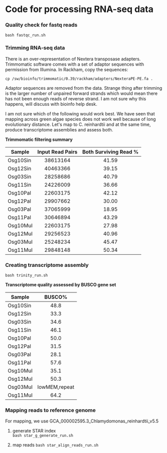# Code for processing RNA-seq data

### Quality check for fastq reads

`bash fastqc_run.sh`

### Trimming RNA-seq data

There is an over-representation of Nextera transposase adapters. Trimmomatic software comes with a set of adaptor
sequences with permission from Illumina. In Rackham, copy the sequences:

`cp /sw/bioinfo/trimmomatic/0.39/rackham/adapters/NexteraPE-PE.fa .`

Adaptor sequences are removed from the data. Strange thing after trimming is the larger number of unpaired forward strands which 
would mean there has not been enough reads of reverse strand. I am not sure why this happens, will discuss with bioinfo help desk.

I am not sure which of the following would work best. We have seen that mapping across green algae species does not work well because of long evolutionary distance. Let's map to C. reinhardtii and at the same time, produce transcriptome assemblies and assess both.

**Trimmomatic filtering summary**

| Sample        | Input Read Pairs | Both Surviving Read % | 
| ------------- |:----------------:|:---------------------:|
| Osg10Sin      | 38613164         | 41.59                 |
| Osg12Sin      | 40463366         | 39.15                 |
| Osg03Sin      | 28258686         | 40.79                 |
| Osg11Sin      | 24226009         | 36.66                 |
| Osg10Pal      | 22603175         | 42.12                 |
| Osg12Pal      | 29907662         | 30.00                 |
| Osg03Pal      | 37065999         | 18.95                 |
| Osg11Pal      | 30646894         | 43.29                 |
| Osg10Mul      | 22603175         | 27.98                 |
| Osg12Mul      | 29256523         | 40.96                 |
| Osg03Mul      | 25248234         | 45.47                 |
| Osg11Mul      | 29848148         | 50.34                 |



### Creating transcriptome assembly
`bash trinity_run.sh`

**Transcriptome quality assessed by BUSCO gene set**

| Sample        | BUSCO%        |
| ------------- |:-------------:|
| Osg10Sin      | 48.8          |
| Osg12Sin      | 33.3          |
| Osg03Sin      | 34.6          |
| Osg11Sin      | 46.1          |
| Osg10Pal      | 50.0          |
| Osg12Pal      | 31.5          |
| Osg03Pal      | 28.1          |
| Osg11Pal      | 57.6          |
| Osg10Mul      | 35.1          |
| Osg12Mul      | 50.3          |
| Osg03Mul      | lowMEM,repeat |
| Osg11Mul      | 64.2          |

### Mapping reads to reference genome 
For mapping, we use GCA_000002595.3_Chlamydomonas_reinhardtii_v5.5

1. generate STAR index <br>
`bash star_g_generate_run.sh`

2. map reads
`bash star_align_reads_run.sh`







